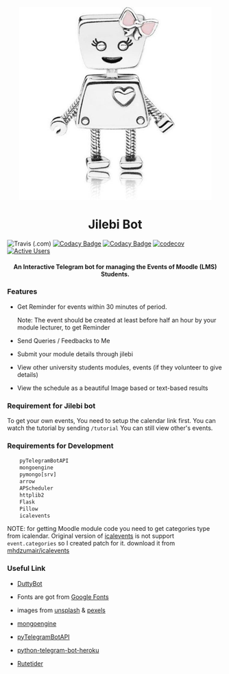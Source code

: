 <p align="center">
    <img src="images/photo_2020-12-08_13-26-48.jpg" width=450 height=450 align=center alt="Jilebi">
</p>
<h1 align="center">Jilebi Bot</h1>

![Travis (.com)](https://img.shields.io/travis/com/mhdzumair/Jilebi-Bot?style=plastic&logo=travis)
[![Codacy Badge](https://api.codacy.com/project/badge/Grade/4eb89a0e5a2741d58245092ef01f72f5)](https://app.codacy.com/gh/mhdzumair/Jilebi-Bot?utm_source=github.com&utm_medium=referral&utm_content=mhdzumair/Jilebi-Bot&utm_campaign=Badge_Grade)
[![Codacy Badge](https://app.codacy.com/project/badge/Coverage/dd81424073da4caab4d42e1010412989)](https://www.codacy.com/gh/mhdzumair/Jilebi-Bot/dashboard?utm_source=github.com&amp;utm_medium=referral&amp;utm_content=mhdzumair/Jilebi-Bot&amp;utm_campaign=Badge_Coverage)
[![codecov](https://codecov.io/gh/mhdzumair/Jilebi-Bot/branch/main/graph/badge.svg?token=P8BDN38VQ6)](https://codecov.io/gh/mhdzumair/Jilebi-Bot)
[![Active Users](https://img.shields.io/badge/dynamic/json?color=brightgreen&label=Current%20Active%20Users&query=count&url=https%3A%2F%2Fjilebibot.herokuapp.com%2Fget_user_count?style=plastic&logo=telegram)](https://t.me/JilebiBot)

<h4 align="center">An Interactive Telegram bot for managing the Events of Moodle (LMS) Students.</h4>

### Features

-   Get Reminder for events within 30 minutes of period.<p color="red"> Note: The event should be created at least
before half an hour by your module lecturer, to get Reminder</p>

-   Send Queries / Feedbacks to Me

-   Submit your module details through jilebi

-   View other university students modules, events 
    (if they volunteer to give details)

-   View the schedule as a beautiful Image based or text-based results

### Requirement for Jilebi bot

To get your own events, You need to setup the calendar link first.
You can watch the tutorial by sending `/tutorial` 
You can still view other's events.

### Requirements for Development
```pip
    pyTelegramBotAPI
    mongoengine
    pymongo[srv]
    arrow
    APScheduler
    httplib2
    Flask
    Pillow
    icalevents
```

NOTE: for getting Moodle module code you need to get categories type from 
icalendar. 
Original version of [icalevents](https://github.com/irgangla/icalevents) is not 
support `event.categories` so I created patch for it.
download it from [mhdzumair/icalevents](https://github.com/mhdzumair/icalevents.git)

### Useful Link

-   [DuttyBot](https://github.com/dmytrostriletskyi/DuttyBot.git)

-   Fonts are got from [Google Fonts](https://fonts.google.com/)

-   images from [unsplash](https://unsplash.com/s/photos/paper-and-laptop)
  & [pexels](https://www.pexels.com/search/paper%20and%20pen/) 

-   [mongoengine](http://docs.mongoengine.org/tutorial.html)

-   [pyTelegramBotAPI](https://github.com/eternnoir/pyTelegramBotAPI)

-   [python-telegram-bot-heroku](https://github.com/liuhh02/python-telegram-bot-heroku)

-   [Rutetider](https://github.com/dmytrostriletskyi/Rutetider)
